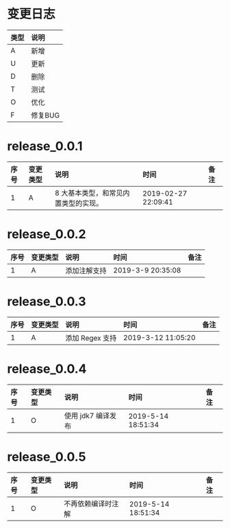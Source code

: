 # 变更日志

| 类型 | 说明 |
|:----|:----|
| A | 新增 |
| U | 更新 |
| D | 删除 |
| T | 测试 |
| O | 优化 |
| F | 修复BUG |

# release_0.0.1

| 序号 | 变更类型 | 说明 | 时间 | 备注 |
|:---|:---|:---|:---|:--|
| 1| A | 8 大基本类型，和常见内置类型的实现。| 2019-02-27 22:09:41 | |

# release_0.0.2

| 序号 | 变更类型 | 说明 | 时间 | 备注 |
|:---|:---|:---|:---|:--|
| 1| A | 添加注解支持 | 2019-3-9 20:35:08 | |

# release_0.0.3

| 序号 | 变更类型 | 说明 | 时间 | 备注 |
|:---|:---|:---|:---|:--|
| 1 | A | 添加 Regex 支持 | 2019-3-12 11:05:20 | |

# release_0.0.4

| 序号 | 变更类型 | 说明 | 时间 | 备注 |
|:---|:---|:---|:---|:--|
| 1 | O | 使用 jdk7 编译发布 | 2019-5-14 18:51:34 | |

# release_0.0.5

| 序号 | 变更类型 | 说明 | 时间 | 备注 |
|:---|:---|:---|:---|:--|
| 1 | O | 不再依赖编译时注解 | 2019-5-14 18:51:34 | |